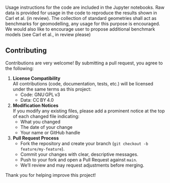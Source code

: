 Usage instructions for the code are included in the Jupyter notebooks. 
Raw data is provided for usage in the code to reproduce the results shown in Carl et al. (in review). 
The collection of standard geometries shall act as benchmarks for geomodelling, any usage for this purpose is encouraged. We would also like to encourage user to propose additional benchmark models (see Carl et al., in review please)


## Contributing

Contributions are very welcome! By submitting a pull request, you agree to the following:

1. **License Compatibility**  
   All contributions (code, documentation, tests, etc.) will be licensed under the same terms as this project:  
   - Code: GNU GPL v3  
   - Data: CC BY 4.0  
2. **Modification Notices**  
   If you modify any existing files, please add a prominent notice at the top of each changed file indicating:  
   - What you changed  
   - The date of your change  
   - Your name or GitHub handle  
3. **Pull Request Process**  
   - Fork the repository and create your branch (`git checkout -b feature/my-feature`).  
   - Commit your changes with clear, descriptive messages.  
   - Push to your fork and open a Pull Request against `main`.  
   - We’ll review and may request adjustments before merging.

Thank you for helping improve this project!
